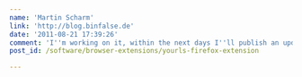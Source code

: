 ```yaml
---
name: 'Martin Scharm'
link: 'http://blog.binfalse.de'
date: '2011-08-21 17:39:26'
comment: 'I''m working on it, within the next days I''ll publish an update ;)'
post_id: /software/browser-extensions/yourls-firefox-extension

---
```



